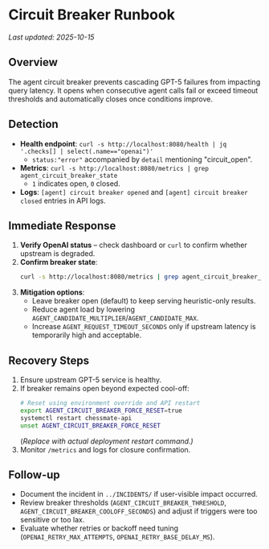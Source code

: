 # Circuit Breaker Runbook

_Last updated: 2025-10-15_

## Overview
The agent circuit breaker prevents cascading GPT-5 failures from impacting query latency. It opens when consecutive agent calls fail or exceed timeout thresholds and automatically closes once conditions improve.

## Detection
- **Health endpoint**: `curl -s http://localhost:8080/health | jq '.checks[] | select(.name=="openai")'`
  - `status:"error"` accompanied by `detail` mentioning "circuit_open".
- **Metrics**: `curl -s http://localhost:8080/metrics | grep agent_circuit_breaker_state`
  - `1` indicates open, `0` closed.
- **Logs**: `[agent] circuit breaker opened` and `[agent] circuit breaker closed` entries in API logs.

## Immediate Response
1. **Verify OpenAI status** – check dashboard or `curl` to confirm whether upstream is degraded.
2. **Confirm breaker state**:
   ```sh
   curl -s http://localhost:8080/metrics | grep agent_circuit_breaker_state
   ```
3. **Mitigation options**:
   - Leave breaker open (default) to keep serving heuristic-only results.
   - Reduce agent load by lowering `AGENT_CANDIDATE_MULTIPLIER`/`AGENT_CANDIDATE_MAX`.
   - Increase `AGENT_REQUEST_TIMEOUT_SECONDS` only if upstream latency is temporarily high and acceptable.

## Recovery Steps
1. Ensure upstream GPT-5 service is healthy.
2. If breaker remains open beyond expected cool-off:
   ```sh
   # Reset using environment override and API restart
   export AGENT_CIRCUIT_BREAKER_FORCE_RESET=true
   systemctl restart chessmate-api
   unset AGENT_CIRCUIT_BREAKER_FORCE_RESET
   ```
   (_Replace with actual deployment restart command.)_
3. Monitor `/metrics` and logs for closure confirmation.

## Follow-up
- Document the incident in `../INCIDENTS/` if user-visible impact occurred.
- Review breaker thresholds (`AGENT_CIRCUIT_BREAKER_THRESHOLD`, `AGENT_CIRCUIT_BREAKER_COOLOFF_SECONDS`) and adjust if triggers were too sensitive or too lax.
- Evaluate whether retries or backoff need tuning (`OPENAI_RETRY_MAX_ATTEMPTS`, `OPENAI_RETRY_BASE_DELAY_MS`).
